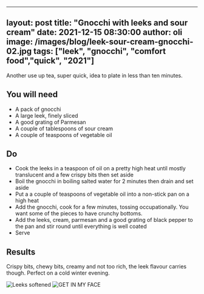 
---
layout: post
title:  "Gnocchi with leeks and sour cream"
date:   2021-12-15 08:30:00
author: oli
image: /images/blog/leek-sour-cream-gnocchi-02.jpg
tags: ["leek", "gnocchi", "comfort food","quick", "2021"]
---

Another use up tea, super quick, idea to plate in less than ten minutes.


## You will need

* A pack of gnocchi
* A large leek, finely sliced
* A good grating of Parmesan
* A couple of tablespoons of sour cream
* A couple of teaspoons of vegetable oil


## Do

* Cook the leeks in a teaspoon of oil on a pretty high heat until mostly translucent and a few crispy bits then set aside
* Boil the gnocchi in boiling salted water for 2 minutes then drain and set aside
* Put a a couple of teaspoons of vegetable oil into a non-stick pan on a high heat
* Add the gnocchi, cook for a few minutes, tossing occupationally.  You want some of the pieces to have crunchy bottoms.
* Add the leeks, cream, parmesan and a good grating of black pepper to the pan and stir round until everything is well coated
* Serve


## Results

Crispy bits, chewy bits, creamy and not too rich, the leek flavour carries though.  Perfect on a cold winter evening.



![Leeks softened](/images/blog/leek-sour-cream-gnocchi-01.jpg)
![GET IN MY FACE](/images/blog/leek-sour-cream-gnocchi-02.jpg)


